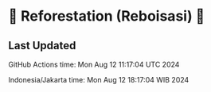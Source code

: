 
# 🌳 Reforestation (Reboisasi) 🌲

## Last Updated

GitHub Actions time: Mon Aug 12 11:17:04 UTC 2024

Indonesia/Jakarta time: Mon Aug 12 18:17:04 WIB 2024
